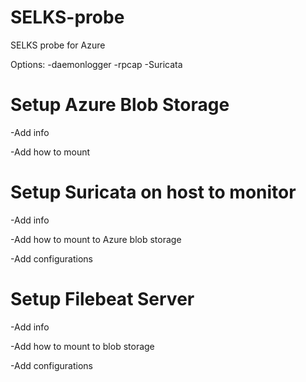 # SELKS-probe
SELKS probe for Azure

Options:
-daemonlogger
-rpcap
-Suricata

# Setup Azure Blob Storage

-Add info

-Add how to mount

# Setup Suricata on host to monitor

-Add info

-Add how to mount to Azure blob storage

-Add configurations



# Setup Filebeat Server

-Add info

-Add how to mount to blob storage

-Add configurations
